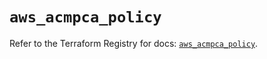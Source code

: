 # `aws_acmpca_policy`

Refer to the Terraform Registry for docs: [`aws_acmpca_policy`](https://registry.terraform.io/providers/hashicorp/aws/6.7.0/docs/resources/acmpca_policy).
